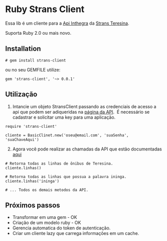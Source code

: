 # Ruby Strans Client

Essa lib é um cliente para a [Api Inthegra](https://inthegra.strans.teresina.pi.gov.br/) da [Strans Teresina](http://strans.teresina.pi.gov.br/).

Suporta Ruby 2.0 ou mais novo.

## Installation

```
# gem install strans-client
```
ou no seu GEMFILE utilize:

```
gem 'strans-client', '~> 0.0.1'
```

## Utilização

1. Intancie um objeto StransClient passando as credenciais de acesso a api que podem ser adiqueridas na [página da API](https://inthegra.strans.teresina.pi.gov.br/apikey).  É necessário se cadastrar e solicitar uma key para uma aplicação.

```
require 'strans-client'

cliente = BasicClinet.new('oseu@email.com', 'suaSenha', 'suaChaveAqui')
```

2. Agora você pode realizar as chamadas da API que estão documentadas [aqui](https://inthegra.strans.teresina.pi.gov.br/docs)

```
# Retorna todas as linhas de ônibus de Teresina.
cliente.linhas()

# Retorna todas as linhas que possua a palavra ininga.
cliente.linhas('ininga')

# ... Todos os demais metodos da API.
```


## Próximos passos

 - Transformar em uma gem - OK  
 - Criação de um modelo ruby - OK
 - Gerencia automatica do token de autenticação.
 - Criar um cliente lazy que carrega informações em um cache.
